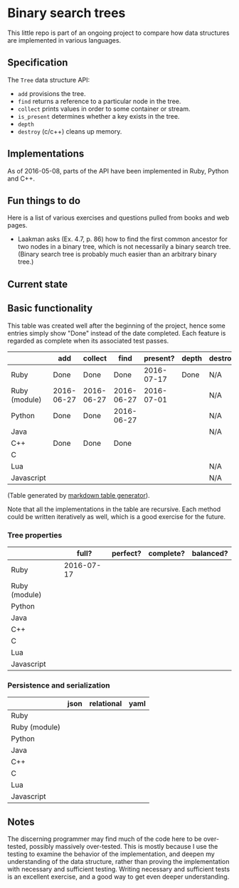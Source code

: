 # Binary search trees

This little repo is part of an ongoing project to compare
how data structures are implemented in various languages.


## Specification

The `Tree` data structure API:

* `add` provisions the tree.
* `find` returns a reference to a particular node in the tree.
* `collect` prints values in order to some container or stream.
* `is_present` determines whether a key exists in the tree.
* `depth`
* `destroy` (c/c++) cleans up memory.


## Implementations

As of 2016-05-08, parts of the API have been implemented in Ruby, Python and C++.


## Fun things to do

Here is a list of various exercises and questions pulled from books and
web pages.

* Laakman asks (Ex. 4.7, p. 86) how to find the first common ancestor for
two nodes in a binary tree, which is not necessarily a binary search
tree. (Binary search tree is probably much easier than an arbitrary
binary tree.)


## Current state

## Basic functionality

This table was created well after the beginning of the project, hence some
entries simply show "Done" instead of the date completed. Each feature is
regarded as complete when its associated test passes.

|               | add        | collect    | find       | present?   | depth | destroy | maximum    | minimum    |
|---            |---         |---         |---         |---         |---    |---      |---         |---         |
| Ruby          | Done       | Done       | Done       | 2016-07-17 | Done  |  N/A    | 2016-07-05 | 2016-07-05 |
| Ruby (module) | 2016-06-27 | 2016-06-27 | 2016-06-27 | 2016-07-01 |       |  N/A    | 2016-06-28 | 2016-06-28 |
| Python        | Done       | Done       | 2016-06-27 |            |       |  N/A    | 2016-07-17 | 2016-07-17 |
| Java          |            |            |            |            |       |  N/A    |            |            |
| C++           | Done       | Done       | Done       |            |       |         |            |            |
| C             |            |            |            |            |       |         |            |            |
| Lua           |            |            |            |            |       |  N/A    |            |            |
| Javascript    |            |            |            |            |       |  N/A    |            |            |


(Table generated by [markdown table generator](http://www.tablesgenerator.com/markdown_tables)).

Note that all the implementations in the table are recursive. Each method could
be written iteratively as well, which is a good exercise for the future.

### Tree properties

|               | full?      | perfect? | complete? | balanced? |
|---------------|-------     |----------|-----------|-----------|
| Ruby          | 2016-07-17 |          |           |           |
| Ruby (module) |            |          |           |           |
| Python        |            |          |           |           |
| Java          |            |          |           |           |
| C++           |            |          |           |           |
| C             |            |          |           |           |
| Lua           |            |          |           |           |
| Javascript    |            |          |           |           |


### Persistence and serialization

|               | json       | relational | yaml       |
|---            |---         |---         |---         |
| Ruby          |            |            |            |
| Ruby (module) |            |            |            |
| Python        |            |            |            |
| Java          |            |            |            |
| C++           |            |            |            |
| C             |            |            |            |
| Lua           |            |            |            |
| Javascript    |            |            |            |

## Notes

The discerning programmer may find much of the code here to be
over-tested, possibly massively over-tested. This is mostly because I
use the testing to examine the behavior of the implementation, and
deepen my understanding of the data structure, rather than proving
the implementation with necessary and sufficient testing. Writing
necessary and sufficient tests is an excellent exercise, and a good way
to get even deeper understanding.
